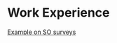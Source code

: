 # Work Experience

[Example on SO surveys](https://survey.stackoverflow.co/2024/work#3-salary-and-experience-by-developer-type)